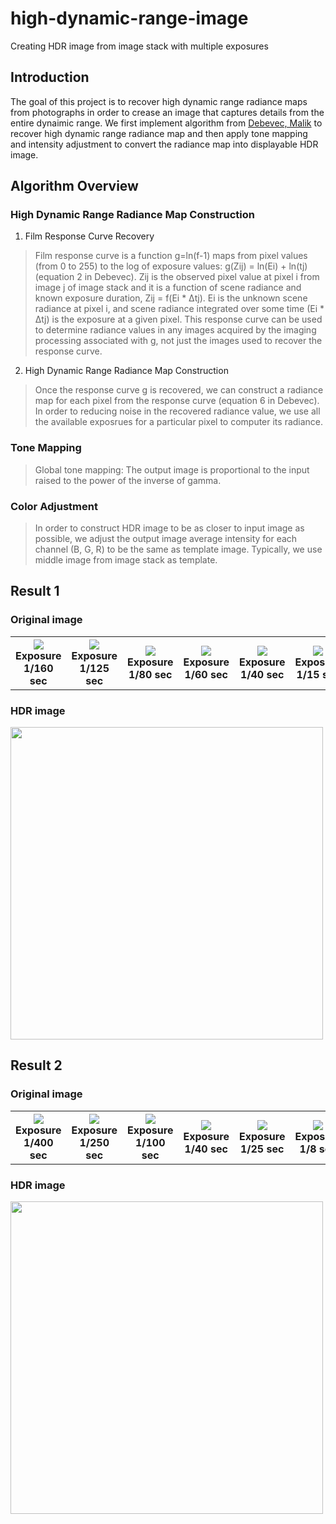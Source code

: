 # high-dynamic-range-image
Creating HDR image from image stack with multiple exposures

## Introduction
The goal of this project is to recover high dynamic range radiance maps from photographs in order to crease an image that captures details from the entire dynaimic range. We first implement algorithm from [Debevec, Malik](http://www.pauldebevec.com/Research/HDR/debevec-siggraph97.pdf) to recover high dynamic range radiance map and then apply tone mapping and intensity adjustment to convert the radiance map into displayable HDR image.

## Algorithm Overview
### High Dynamic Range Radiance Map Construction
1. Film Response Curve Recovery
>Film response curve is a function g=ln(f-1) maps from pixel values (from 0 to 255) to the log of exposure values: g(Zij) = ln(Ei) + ln(tj) (equation 2 in Debevec). Zij is the observed pixel value at pixel i from image j of image stack and it is a function of scene radiance and known exposure duration, Zij = f(Ei * Δtj). Ei is the unknown scene radiance at pixel i, and scene radiance integrated over some time (Ei * Δtj) is the exposure at a given pixel. 
>This response curve can be used to determine radiance values in any images acquired by the imaging processing associated with g, not just the images used to recover the response curve.

2. High Dynamic Range Radiance Map Construction
>Once the response curve g is recovered, we can construct a radiance map for each pixel from the response curve (equation 6 in Debevec). In order to reducing noise in the recovered radiance value, we use all the available exposrues for a particular pixel to computer its radiance.

### Tone Mapping
>Global tone mapping: The output image is proportional to the input raised to the power of the inverse of gamma. 

### Color Adjustment
>In order to construct HDR image to be as closer to input image as possible, we adjust the output image average intensity for each channel (B, G, R) to be the same as template image. Typically, we use middle image from image stack as template.

## Result 1
### Original image
<table>
<tr>
<th><img src="https://github.com/vivianhylee/high-dynamic-range-image/raw/master/example/sample-00.png" /><br>Exposure 1/160 sec</th>
<th><img src="https://github.com/vivianhylee/high-dynamic-range-image/raw/master/example/sample-01.png" /><br>Exposure 1/125 sec</th>
<th><img src="https://github.com/vivianhylee/high-dynamic-range-image/raw/master/example/sample-02.png" /><br>Exposure 1/80 sec</th>
<th><img src="https://github.com/vivianhylee/high-dynamic-range-image/raw/master/example/sample-03.png" /><br>Exposure 1/60 sec</th>
<th><img src="https://github.com/vivianhylee/high-dynamic-range-image/raw/master/example/sample-04.png" /><br>Exposure 1/40 sec</th>
<th><img src="https://github.com/vivianhylee/high-dynamic-range-image/raw/master/example/sample-05.png" /><br>Exposure 1/15 sec</th>
</tr>
</table>

### HDR image
<img src="https://github.com/vivianhylee/high-dynamic-range-image/raw/master/example/output1.png" width="500"/>

## Result 2
### Original image
<table>
<tr>
<th><img src="https://github.com/vivianhylee/high-dynamic-range-image/raw/master/example/sample2-00.jpg" /><br>Exposure 1/400 sec</th>
<th><img src="https://github.com/vivianhylee/high-dynamic-range-image/raw/master/example/sample2-01.jpg" /><br>Exposure 1/250 sec</th>
<th><img src="https://github.com/vivianhylee/high-dynamic-range-image/raw/master/example/sample2-02.jpg" /><br>Exposure 1/100 sec</th>
<th><img src="https://github.com/vivianhylee/high-dynamic-range-image/raw/master/example/sample2-03.jpg" /><br>Exposure 1/40 sec</th>
<th><img src="https://github.com/vivianhylee/high-dynamic-range-image/raw/master/example/sample2-04.jpg" /><br>Exposure 1/25 sec</th>
<th><img src="https://github.com/vivianhylee/high-dynamic-range-image/raw/master/example/sample2-05.jpg" /><br>Exposure 1/8 sec</th>
<th><img src="https://github.com/vivianhylee/high-dynamic-range-image/raw/master/example/sample2-06.jpg" /><br>Exposure 1/3 sec</th>
</tr>
</table>

### HDR image
<img src="https://github.com/vivianhylee/high-dynamic-range-image/raw/master/example/output2.png" width="500"/>




